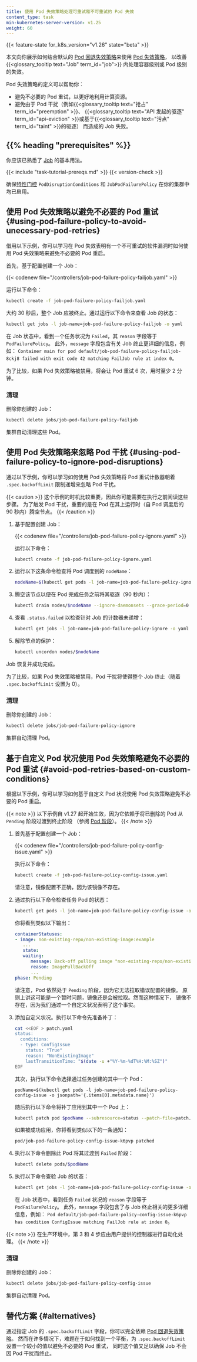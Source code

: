 ```yaml
---
title: 使用 Pod 失效策略处理可重试和不可重试的 Pod 失效
content_type: task
min-kubernetes-server-version: v1.25
weight: 60
---
```


{{< feature-state for_k8s_version="v1.26" state="beta" >}}


本文向你展示如何结合默认的 [Pod 回退失效策略](/zh-cn/docs/concepts/workloads/controllers/job#pod-backoff-failure-policy)来使用
[Pod 失效策略](/zh-cn/docs/concepts/workloads/controllers/job#pod-failure-policy)，
以改善 {{<glossary_tooltip text="Job" term_id="job">}} 内处理容器级别或 Pod 级别的失效。

Pod 失效策略的定义可以帮助你：
* 避免不必要的 Pod 重试，以更好地利用计算资源。
* 避免由于 Pod 干扰（例如{{<glossary_tooltip text="抢占" term_id="preemption" >}}、
  {{<glossary_tooltip text="API 发起的驱逐" term_id="api-eviction" >}}或基于{{<glossary_tooltip text="污点" term_id="taint" >}}的驱逐）
  而造成的 Job 失败。

## {{% heading "prerequisites" %}}

你应该已熟悉了 [Job](/zh-cn/docs/concepts/workloads/controllers/job/) 的基本用法。

{{< include "task-tutorial-prereqs.md" >}} {{< version-check >}}

确保[特性门控](/zh-cn/docs/reference/command-line-tools-reference/feature-gates/)
`PodDisruptionConditions` 和 `JobPodFailurePolicy` 在你的集群中均已启用。

## 使用 Pod 失效策略以避免不必要的 Pod 重试  {#using-pod-failure-policy-to-avoid-unecessary-pod-retries}

借用以下示例，你可以学习在 Pod 失效表明有一个不可重试的软件漏洞时如何使用
Pod 失效策略来避免不必要的 Pod 重启。

首先，基于配置创建一个 Job：

{{< codenew file="/controllers/job-pod-failure-policy-failjob.yaml" >}}

运行以下命令：

```sh
kubectl create -f job-pod-failure-policy-failjob.yaml
```

大约 30 秒后，整个 Job 应被终止。通过运行以下命令来查看 Job 的状态：

```sh
kubectl get jobs -l job-name=job-pod-failure-policy-failjob -o yaml
```

在 Job 状态中，看到一个任务状况为 `Failed`，其 `reason` 字段等于 `PodFailurePolicy`。
此外，`message` 字段包含有关 Job 终止更详细的信息，例如：
`Container main for pod default/job-pod-failure-policy-failjob-8ckj8 failed with exit code 42 matching FailJob rule at index 0`。

为了比较，如果 Pod 失效策略被禁用，将会让 Pod 重试 6 次，用时至少 2 分钟。

### 清理

删除你创建的 Job：

```sh
kubectl delete jobs/job-pod-failure-policy-failjob
```

集群自动清理这些 Pod。

## 使用 Pod 失效策略来忽略 Pod 干扰  {#using-pod-failure-policy-to-ignore-pod-disruptions}

通过以下示例，你可以学习如何使用 Pod 失效策略将 Pod 重试计数器朝着 `.spec.backoffLimit` 限制递增来忽略 Pod 干扰。

{{< caution >}}
这个示例的时机比较重要，因此你可能需要在执行之前阅读这些步骤。
为了触发 Pod 干扰，重要的是在 Pod 在其上运行时（自 Pod 调度后的 90 秒内）腾空节点。
{{< /caution >}}

1. 基于配置创建 Job：

   {{< codenew file="/controllers/job-pod-failure-policy-ignore.yaml" >}}

   运行以下命令：

   ```sh
   kubectl create -f job-pod-failure-policy-ignore.yaml
   ```

2. 运行以下这条命令检查将 Pod 调度到的 `nodeName`：

   ```sh
   nodeName=$(kubectl get pods -l job-name=job-pod-failure-policy-ignore -o jsonpath='{.items[0].spec.nodeName}')
   ```

3. 腾空该节点以便在 Pod 完成任务之前将其驱逐（90 秒内）：

   ```sh
   kubectl drain nodes/$nodeName --ignore-daemonsets --grace-period=0
   ```

4. 查看 `.status.failed` 以检查针对 Job 的计数器未递增：

   ```sh
   kubectl get jobs -l job-name=job-pod-failure-policy-ignore -o yaml
   ```

5. 解除节点的保护：

   ```sh
   kubectl uncordon nodes/$nodeName
   ```

Job 恢复并成功完成。

为了比较，如果 Pod 失效策略被禁用，Pod 干扰将使得整个 Job 终止（随着 `.spec.backoffLimit` 设置为 0）。

### 清理

删除你创建的 Job：

```sh
kubectl delete jobs/job-pod-failure-policy-ignore
```

集群自动清理 Pod。

## 基于自定义 Pod 状况使用 Pod 失效策略避免不必要的 Pod 重试   {#avoid-pod-retries-based-on-custom-conditions}

根据以下示例，你可以学习如何基于自定义 Pod 状况使用 Pod 失效策略避免不必要的 Pod 重启。

{{< note >}}
以下示例自 v1.27 起开始生效，因为它依赖于将已删除的 Pod 从 `Pending` 阶段过渡到终止阶段
（参阅 [Pod 阶段](/zh-cn/docs/concepts/workloads/pods/pod-lifecycle/#pod-phase)）。
{{< /note >}}

1. 首先基于配置创建一个 Job：

   {{< codenew file="/controllers/job-pod-failure-policy-config-issue.yaml" >}}

   执行以下命令：

   ```sh
   kubectl create -f job-pod-failure-policy-config-issue.yaml
   ```

   请注意，镜像配置不正确，因为该镜像不存在。

2. 通过执行以下命令检查任务 Pod 的状态：

   ```sh
   kubectl get pods -l job-name=job-pod-failure-policy-config-issue -o yaml
   ```

   你将看到类似以下输出：

   ```yaml
   containerStatuses:
   - image: non-existing-repo/non-existing-image:example
      ...
      state:
      waiting:
         message: Back-off pulling image "non-existing-repo/non-existing-image:example"
         reason: ImagePullBackOff
         ...
   phase: Pending
   ```

   请注意，Pod 依然处于 `Pending` 阶段，因为它无法拉取错误配置的镜像。
   原则上讲这可能是一个暂时问题，镜像还是会被拉取。然而这种情况下，
   镜像不存在，因为我们通过一个自定义状况表明了这个事实。

3. 添加自定义状况。执行以下命令先准备补丁：

   ```sh
   cat <<EOF > patch.yaml
   status:
     conditions:
     - type: ConfigIssue
       status: "True"
       reason: "NonExistingImage"
       lastTransitionTime: "$(date -u +"%Y-%m-%dT%H:%M:%SZ")"
   EOF
   ```

   其次，执行以下命令选择通过任务创建的其中一个 Pod：

   ```
   podName=$(kubectl get pods -l job-name=job-pod-failure-policy-config-issue -o jsonpath='{.items[0].metadata.name}')
   ```

   随后执行以下命令将补丁应用到其中一个 Pod 上：

   ```sh
   kubectl patch pod $podName --subresource=status --patch-file=patch.yaml
   ```

   如果被成功应用，你将看到类似以下的一条通知：

   ```sh
   pod/job-pod-failure-policy-config-issue-k6pvp patched
   ```

4. 执行以下命令删除此 Pod 将其过渡到 `Failed` 阶段：

   ```sh
   kubectl delete pods/$podName
   ```

5. 执行以下命令查验 Job 的状态：

   ```sh
   kubectl get jobs -l job-name=job-pod-failure-policy-config-issue -o yaml
   ```

   在 Job 状态中，看到任务 `Failed` 状况的 `reason` 字段等于 `PodFailurePolicy`。
   此外，`message` 字段包含了与 Job 终止相关的更多详细信息，例如：
   `Pod default/job-pod-failure-policy-config-issue-k6pvp has condition ConfigIssue matching FailJob rule at index 0`。

{{< note >}}
在生产环境中，第 3 和 4 步应由用户提供的控制器进行自动化处理。
{{< /note >}}

### 清理

删除你创建的 Job：

```sh
kubectl delete jobs/job-pod-failure-policy-config-issue
```

集群自动清理 Pod。

## 替代方案  {#alternatives}

通过指定 Job 的 `.spec.backoffLimit` 字段，你可以完全依赖
[Pod 回退失效策略](/zh-cn/docs/concepts/workloads/controllers/job#pod-backoff-failure-policy)。
然而在许多情况下，难题在于如何找到一个平衡，为 `.spec.backoffLimit` 设置一个较小的值以避免不必要的 Pod 重试，
同时这个值又足以确保 Job 不会因 Pod 干扰而终止。
